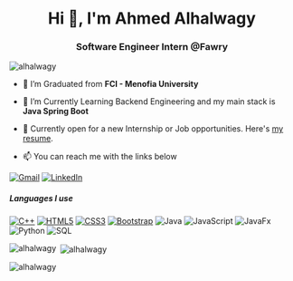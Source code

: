 <h1 align="center">Hi 👋, I'm Ahmed Alhalwagy</h1>
<h3 align="center">Software Engineer Intern @Fawry</h3>
<p align="left"> <img src="https://komarev.com/ghpvc/?username=alhalwagy&label=Profile%20views&color=0e75b6&style=flat" alt="alhalwagy" /> </p>


- 🔭 I’m Graduated from **FCI - Menofia University**

- 🌱 I’m Currently Learning Backend Engineering and my main stack is **Java Spring Boot**
  
- 💼 Currently open for a new Internship or Job opportunities. Here's [my resume](https://drive.google.com/file/d/1tRgcUuMMYN5ZUEBDJ5NAbXCTKiU6BOAA/view?usp=drive_link).

  


- :mailbox: You can reach me with the links below

  
[![Gmail](https://img.shields.io/badge/-GMAIL-D14836?style=for-the-badge&logo=gmail&logoColor=white)](mailto:ahmedhalwgy@gmail.com)
[![LinkedIn](https://img.shields.io/badge/-LINKEDIN-0077B5?style=for-the-badge&logo=linkedin&logoColor=white)](https://www.linkedin.com/in/ahmedalhalwagy/)

##### Languages I use

[![C++](https://img.shields.io/badge/-C++-000000?style=flat&logo=c%2B%2B)](https://github.com/alhalwagy)
[![HTML5](https://img.shields.io/badge/-HTML5-000000?style=flat&logo=html5)](https://github.com/alhalwagy)
[![CSS3](https://img.shields.io/badge/-CSS3-1572B6?style=flat-square&logo=css3&link=https://github.com/alhalwagy)](https://github.com/alhalwagy)
[![Bootstrap](https://img.shields.io/badge/-Bootstrap-563D7C?style=flat-square&logo=bootstrap&link=https://github.com/alhalwagy)](https://github.com/alhalwagy)
![Java](https://img.shields.io/badge/-Java-000000?style=flat&logo=java)
![JavaScript](https://img.shields.io/badge/-JavaScript-000000?style=flat&logo=javascript)
![JavaFx](https://img.shields.io/badge/-JavaFx-000000?style=flat&logo=javafx)
![Python](https://img.shields.io/badge/-Python-000000?style=flat&logo=python)
![SQL](https://img.shields.io/badge/-SQL-000000?style=flat&logo=postgresql)

<p><img align="left" src="https://github-readme-stats.vercel.app/api/top-langs?username=alhalwagy&show_icons=true&locale=en&layout=compact" alt="alhalwagy" /></p>

<p>&nbsp;<img align="center" src="https://github-readme-stats.vercel.app/api?username=alhalwagy&show_icons=true&locale=en" alt="alhalwagy" /></p>

<p><img align="center" src="https://github-readme-streak-stats.herokuapp.com/?user=alhalwagy&" alt="alhalwagy" /></p>
